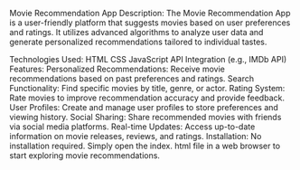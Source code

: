 Movie Recommendation App
Description:
The Movie Recommendation App is a user-friendly platform that suggests movies based on user preferences and ratings. It utilizes advanced algorithms to analyze user data and generate personalized recommendations tailored to individual tastes.

Technologies Used:
HTML
CSS
JavaScript
API Integration (e.g., IMDb API)
Features:
Personalized Recommendations: Receive movie recommendations based on past preferences and ratings.
Search Functionality: Find specific movies by title, genre, or actor.
Rating System: Rate movies to improve recommendation accuracy and provide feedback.
User Profiles: Create and manage user profiles to store preferences and viewing history.
Social Sharing: Share recommended movies with friends via social media platforms.
Real-time Updates: Access up-to-date information on movie releases, reviews, and ratings.
Installation:
No installation required.
Simply open the index.
html file in a web browser to start exploring movie recommendations.

